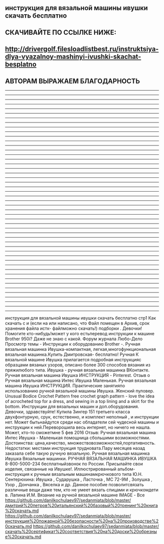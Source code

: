 инструкция для вязальной машины ивушки скачать бесплатно
--------------------------------------------------
СКАЧИВАЙТЕ ПО ССЫЛКЕ НИЖЕ:
--------------------------------------------------
http://drivergolf.filesloadlistbest.ru/instruktsiya-dlya-vyazalnoy-mashinyi-ivushki-skachat-besplatno
--------------------------------------------------
АВТОРАМ ВЫРАЖАЕМ БЛАГОДАРНОСТЬ
--------------------------------------------------
--------------------------------------------------
--------------------------------------------------
--------------------------------------------------
--------------------------------------------------
--------------------------------------------------
--------------------------------------------------
--------------------------------------------------
--------------------------------------------------
--------------------------------------------------
--------------------------------------------------
--------------------------------------------------
--------------------------------------------------
--------------------------------------------------
--------------------------------------------------
--------------------------------------------------
--------------------------------------------------
--------------------------------------------------
--------------------------------------------------
--------------------------------------------------
--------------------------------------------------
--------------------------------------------------
--------------------------------------------------
--------------------------------------------------
--------------------------------------------------
--------------------------------------------------
--------------------------------------------------
--------------------------------------------------
--------------------------------------------------
--------------------------------------------------
--------------------------------------------------
--------------------------------------------------
--------------------------------------------------
--------------------------------------------------
--------------------------------------------------
--------------------------------------------------
--------------------------------------------------
--------------------------------------------------
--------------------------------------------------
--------------------------------------------------
--------------------------------------------------
--------------------------------------------------
--------------------------------------------------
--------------------------------------------------
--------------------------------------------------
--------------------------------------------------
--------------------------------------------------
--------------------------------------------------
--------------------------------------------------
--------------------------------------------------
инструкция для вязальной машины ивушки скачать бесплатно стр1 Как скачать с  и  (если на  или написано, что Файл помещен в Архив, срок хранения файла истк- файлможно скачать!) подборки . Девочки!Помогите кто-нибудь!может у кого естьперевод инструкции к машине Brother 950i? Даже не знаю с какой. Форум журнала Любо-Дело  Просмотр темы - Инструкции к оборудованию Brother -. Ручная вязальная машинка Ивушка-компактная, легкая,многофункциональная вязальная машинка.Купить  Дмитровская- бесплатно! Ручная  К вязальной машине Ивушка прилагается подробная инструкцияс образцами вязаных узоров, описано более 300 способов вязания из пряжилюбого типа. Ивушка - ручная вязальная машинка  ВКонтакте. Ручная вязальная машина Ивушка ИНСТРУКЦИЯ - Pinterest. Отзыв о Ручная вязальная машина Интес Ивушка  Маленькая. Ручная вязальная машина Ивушка ИНСТРУКЦИЯ.  Практические занятияпо использованию ручной вязальной машины Ивушка. Женский пуловер. Unusual Bodice Crochet Pattern free crochet graph pattern - love the idea of acrocheted top for a dress, and sewing in a top lining and a skirt for the bottom. Инструкции для вязальных машин и доп.оборудования. Девочки, здравствуйте! Купила Зингер 151 третьего класса двухфонтурную, срук, естественно, и комплект неполный , и инструкции нет. Может бытьнайдутся среди нас обладатели сей чудесной машины и инструкции к ней.Переворошила весь интернет, но ничего не нашла. Может, кто-то сможетмне
5 фев 2016  Отзыв: Ручная вязальная машина Интес Ивушка - Маленькая помощница сбольшими возможностями. Достоинства: цена,качество, множествовозможностей,портативность. Недостатки: местами инструкция трудновата.Пару месяцев назад заказала себе такую ручную вязальную. Ручная вязальная машинка Ивушка Вязальные машинки. РУЧНАЯ ВЯЗАЛЬНАЯ МАШИНКА ИВУШКА 8-800-5000-234 бесплатныйзвонок по России. Присылайте свои изделия, связанные на Ивушке!. Иллюстрированный альбом-инструкция к ручным вязальным машинамкрючкового типа Ю.Н. Сентерюхина: Ивушка , Сударушка , Ласточка , МС 72-9М , Золушка , Узор , Дончанка , Вяселка и др. Данное пособие позволитсвязать различные вещи даже тем, кто не умеет вязать спицами и крючкомдети в. Лапина И.М. Вязание на ручной вязальной машине IMAGE - Все
https://github.com/danilkochulaev97/sedanmiata/blob/master/дмитрий%20петров%20итальянский%20базовый%20тренинг%20книга%20скачать.md
https://github.com/danilkochulaev97/sedanmiata/blob/master/инструкция%20пожарной%20безопасности%20на%20производстве%20скачать.md
https://github.com/danilkochulaev97/sedanmiata/blob/master/скачать%20сертификат%20соответствия%20на%20доски%20обрезные%20скачать.md